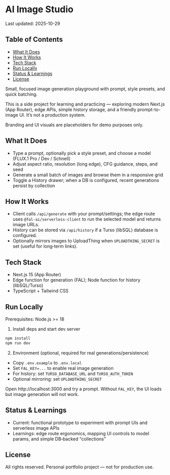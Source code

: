 # AI Image Studio

Last updated: 2025-10-29

## Table of Contents

<!-- TOC start -->
- [What It Does](#what-it-does)
- [How It Works](#how-it-works)
- [Tech Stack](#tech-stack)
- [Run Locally](#run-locally)
- [Status & Learnings](#status-learnings)
- [License](#license)
<!-- TOC end -->

Small, focused image generation playground with prompt, style presets, and quick batching.

This is a side project for learning and practicing — exploring modern Next.js (App Router), edge APIs, simple history storage, and a friendly prompt-to-image UI. It’s not a production system.

Branding and UI visuals are placeholders for demo purposes only.

## What It Does
- Type a prompt, optionally pick a style preset, and choose a model (FLUX.1 Pro / Dev / Schnell)
- Adjust aspect ratio, resolution (long edge), CFG guidance, steps, and seed
- Generate a small batch of images and browse them in a responsive grid
- Toggle a History drawer; when a DB is configured, recent generations persist by collection

## How It Works
- Client calls `/api/generate` with your prompt/settings; the edge route uses `@fal-ai/serverless-client` to run the selected model and returns image URLs.
- History can be stored via `/api/history` if a Turso (libSQL) database is configured.
- Optionally mirrors images to UploadThing when `UPLOADTHING_SECRET` is set (useful for long‑term links).

## Tech Stack
- Next.js 15 (App Router)
- Edge function for generation (FAL); Node function for history (libSQL/Turso)
- TypeScript + Tailwind CSS

## Run Locally
Prerequisites: Node.js >= 18

1) Install deps and start dev server

```bash
npm install
npm run dev
```

2) Environment (optional, required for real generations/persistence)
- Copy `.env.example` to `.env.local`
- Set `FAL_KEY=...` to enable real image generation
- For history: set `TURSO_DATABASE_URL` and `TURSO_AUTH_TOKEN`
- Optional mirroring: set `UPLOADTHING_SECRET`

Open http://localhost:3000 and try a prompt. Without `FAL_KEY`, the UI loads but image generation will not work.

## Status & Learnings
- Current: functional prototype to experiment with prompt UIs and serverless image APIs
- Learnings: edge route ergonomics, mapping UI controls to model params, and simple DB‑backed “collections”

## License
All rights reserved. Personal portfolio project — not for production use.
